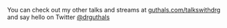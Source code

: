 You can check out my other talks and streams at [guthals.com/talkswithdrg](https://guthals.com/talkswithdrg) and say hello on Twitter [@drguthals](https://twitter.com/drguthals)
